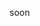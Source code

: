 soon 
<!---

C++20 işe sınıflar için karşılatırma işlemlerini sağlamak daha kolay hale getirildi.


C++20 standardından önce 6 karşılaştırma operatörü de ayrı ayrı implemet ediliyordu
bunlar ya doğrudan çağrılıyordu ya da çağırdığımız fonksiyonlar tarafından çağrılıyordu
örneğin std::sort
örneğin std::find
set'in üye fonksiyınları gibi



Çok sayıda fonksiyon yazmak yerine 1 ya da 2 fonksiyon yazabiliyoruz.
Bu fonksiyonları derleyiceye yazdırabiliyoruz. (default)
Derleyicinin yazdığı fonksiyoınlar [[nodiscard]] ile bildiriliyor.
Şartlar sağlanıyor ise noexcept olarak bildiriliyor
Şartlar sağlanıyor ise constexpr olarak bildiriliyor

rewritable - reversible


Yeni kurallara göre karşlaştırma operatörleri primary ve secondary olarak iki gruba ayrılıyor

primary operatörler			== ve   <=>
secondary operatörler		!= < > <= >=

primary operatörler			reversible
secondary operatörler		rewritable

5 == x		mümkün değilse   x == 5
a <=> b     mümkün değil ise  b <=> a

a != b     !(a == b)    !(b == a)

operator <=>  

sadece <=> operatörünü default dersek == opratörünü de default etmiş oluyoruz. (implicitly generated)
ancak kendimizi <=> op.nü yazarsak derleyici == operatörünü bizim için default etmiyor.
Sınıfın veri elemanlarının sınıf tanımı içinde bildirilme sırası önem taşıyor

şöyle bir ifade olsun:

x <= y

eğer derleyici <= operatörünü bulamaz ise

(x <=> y) <= 0
0 <= (y <=> x)

- diğer karşılaştırma operatörlerinden daha yüksek öncelikli
spacesip operatörünü doğrudan kullanmıyoruz. sadece custom türler için bu operatör fonsiyınuu yazarken kullanıyoruzx.

ürettiği değer tam sayı yüründen değüil ama tam sayı ile karşılaştırıabilir türden

std::strong_ordering
std::weak_ordering
std::partial_ordering



--->
